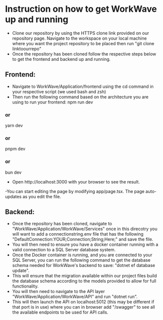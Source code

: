 # Instruction on how to get WorkWave up and running

- Clone our repository by using the HTTPS clone link provided on our repository page. Navigate to the workspace on your local machine where you want the project repository to be placed then run "git clone linktoourrepo"
- Once the repository has been cloned follow the respective steps below to get the frontend and backend up and running.


## Frontend:
- Navigate to WorkWave/Application/frontend using the cd command in your respective script (we used bash and zsh)
- Then run the following command based on the architecture you are using to run your frontend:
npm run dev
### or
yarn dev
### or
pnpm dev
### or
bun dev
- Open http://localhost:3000 with your browser to see the result.

-You can start editing the page by modifying app/page.tsx. The page auto-updates as you edit the file.

## Backend:

- Once the repository has been cloned, navigate to "WorkWave/Application/WorkWave/Services" once in this direcotry you will want to add a connectionstring.env file that has the following "DefaultConnection:YOUR;Connection;String;Here;" and save the file.
- You will then need to ensure you have a docker container running with a valid connection to a SQL Server database system.
- Once the Docker container is running, and you are connected to your SQL Server, you can run the following command to get the database schema needed for WorkWave's backend to save: "dotnet ef database update".
- This will ensure that the migration available within our project files build the database schema according to the models provided to allow for full functionality.
- You will then need to navigate to the API layer "WorkWave/Application/WorkWave/API" and run "dotnet run".
- This will then launch the API on localhost:5012 (this may be different if that port is in use) where you can in browser add "/swagger" to see all the available endpoints to be used for API calls.
